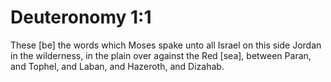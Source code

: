 # Deuteronomy 1:1

These [be] the words which Moses spake unto all Israel on this side Jordan in the wilderness, in the plain over against the Red [sea], between Paran, and Tophel, and Laban, and Hazeroth, and Dizahab.